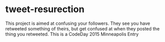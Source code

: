 # tweet-resurection
This project is aimed at confusing your followers. They see you have retweeted something of theirs, but get confused at when they posted the thing you retweeted.
This is a CodeDay 2015 Minneapolis Entry

